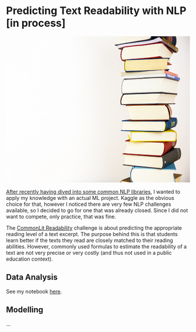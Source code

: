 # Predicting Text Readability with NLP [in process]

<p align="right">
  <img width="600" height="400" src="https://github.com/HeleneFabia/commonlit-readability/blob/main/images/books-g655f0c6ce_1920.jpg">
</p>


[After recently having dived into some common NLP libraries](https://github.com/HeleneFabia/nlp-exploration), I wanted to apply my knowledge with an actual ML project. Kaggle as the obvious choice for that, however I noticed there are very few NLP challenges available, so I decided to go for one that was already closed. Since I did not want to compete, only practice, that was fine.

The [CommonLit Readability](https://www.kaggle.com/c/commonlitreadabilityprize/overview) challenge is about predicting the appropriate reading level of a text excerpt. The purpose behind this is that students learn better if the texts they read are closely matched to their reading abilities. However, commonly used formulas to estimate the readability of a text are not very precise or very costly (and thus not used in a public education context). 

## Data Analysis
See my notebook [here](https://github.com/HeleneFabia/commonlit-readability/blob/main/notebooks/eda.ipynb).

## Modelling
...
